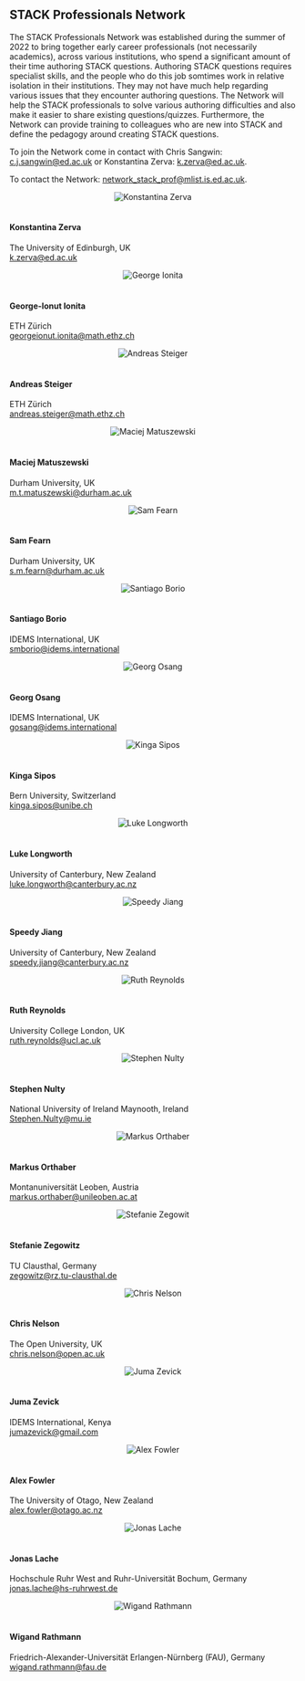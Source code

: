 ## STACK Professionals Network

<p>The STACK Professionals Network was established during the summer of 2022 to bring together early career professionals (not necessarily academics), across various institutions, who spend a significant amount of their time authoring STACK questions. Authoring STACK questions requires specialist skills, and the people who do this job somtimes work in relative isolation in their institutions. They may not have much help regarding various issues that they encounter authoring questions. The Network will help the STACK professionals to solve various authoring difficulties and also make it easier to share existing questions/quizzes. Furthermore, the Network can provide training to colleagues who are new into STACK and define the pedagogy around creating STACK questions.</p>

<p>To join the Network come in contact with Chris Sangwin: <a href="mailto:c.j.sangwin@ed.ac.uk">c.j.sangwin@ed.ac.uk</a> or Konstantina Zerva: <a href="mailto:k.zerva@ed.ac.uk">k.zerva@ed.ac.uk</a>.</p>

<p>To contact the Network: <a href="mailto:network_stack_prof@mlist.is.ed.ac.uk">network_stack_prof@mlist.is.ed.ac.uk</a>.</p>

<div class="container">
	<div class="row">
    		<div class="col-md-4">
    			<center><img class="img-person" src="../../img/people/Konstantina-Zerva.jpg" alt="Konstantina Zerva" /></center><br>
    			<h4>Konstantina Zerva</h4>
    			<p>The University of Edinburgh, UK<br /><a href="mailto:k.zerva@ed.ac.uk">k.zerva@ed.ac.uk</a><br /><em></em></p>
    		</div>
    		<div class="col-md-4">
    			<center><img class="img-person" src="../../img/people/George-Ionita.jpg" alt="George Ionita" /></center><br>
    			<h4>George-Ionut Ionita</h4>
    			<p>ETH Zürich<br /><a href="mailto:georgeionut.ionita@math.ethz.ch">georgeionut.ionita@math.ethz.ch</a><br /><em></em></p>
    		</div>
    		<div class="col-md-4">
    			<center><img class="img-person" src="../../img/people/Andreas-Steiger.jpg" alt="Andreas Steiger" /></center><br>
    			<h4>Andreas Steiger</h4>
    			<p>ETH Zürich<br /><a href="mailto:andreas.steiger@math.ethz.ch">andreas.steiger@math.ethz.ch</a><br /><em></em></p>
    		</div>
  	</div>
	<div class="row">
    		<div class="col-md-4">
    			<center><img class="img-person" src="../../img/people/Maciej-Matuszewski.jpg" alt="Maciej Matuszewski" /></center><br>
    			<h4>Maciej Matuszewski</h4>
    			<p>Durham University, UK<br /><a href="mailto:m.t.matuszewski@durham.ac.uk">m.t.matuszewski@durham.ac.uk</a><br /><em></em></p>
    		</div>
		<div class="col-md-4">
    			<center><img class="img-person" src="../../img/people/Sam-Fearn.jpg" alt="Sam Fearn" /></center><br>
    			<h4>Sam Fearn</h4>
    			<p>Durham University, UK<br /><a href="mailto:s.m.fearn@durham.ac.uk">s.m.fearn@durham.ac.uk</a><br /><em></em></p>
    		</div>
		<div class="col-md-4">
    			<center><img class="img-person" src="../../img/people/Santiago-Borio.jpg" alt="Santiago Borio" /></center><br>
    			<h4>Santiago Borio</h4>
    			<p>IDEMS International, UK<br /><a href="mailto:smborio@idems.international">smborio@idems.international</a><br /><em></em></p>
    		</div>
    	</div>
	<div class="row">
		<div class="col-md-4">
    			<center><img class="img-person" src="../../img/people/Georg-Osang.jpg" alt="Georg Osang" /></center><br>
    			<h4>Georg Osang</h4>
    			<p>IDEMS International, UK<br /><a href="mailto:gosang@idems.international">gosang@idems.international</a><br /><em></em></p>
		</div>
		<div class="col-md-4">
    			<center><img class="img-person" src="../../img/people/Kinga-Sipos.jpeg" alt="Kinga Sipos" /></center><br>
    			<h4>Kinga Sipos</h4>
    			<p>Bern University, Switzerland <br /><a href="kinga.sipos@unibe.ch">kinga.sipos@unibe.ch</a><br /><em></em></p>
    		</div>
		<div class="col-md-4">
    			<center><img class="img-person" src="../../img/people/Luke-Longworth.jpg" alt="Luke Longworth" /></center><br>
    			<h4>Luke Longworth</h4>
    			<p>University of Canterbury, New Zealand<br /><a href="mailto:luke.longworth@canterbury.ac.nz">luke.longworth@canterbury.ac.nz</a><br /><em></em></p>
    		</div>
	</div>
	<div class="row">
		<div class="col-md-4">
    			<center><img class="img-person" src="../../img/people/Speedy-Jiang.jpg" alt="Speedy Jiang" /></center><br>
    			<h4>Speedy Jiang</h4>
    			<p>University of Canterbury, New Zealand<br /><a href="mailto:speedy.jiang@canterbury.ac.nz">speedy.jiang@canterbury.ac.nz</a><br /><em></em></p>
    		</div>
		<div class="col-md-4">
    			<center><img class="img-person" src="../../img/people/Ruth-Reynolds.jpg" alt="Ruth Reynolds" /></center><br>
    			<h4>Ruth Reynolds</h4>
    			<p>University College London, UK<br /><a href="mailto:ruth.reynolds@ucl.ac.uk">ruth.reynolds@ucl.ac.uk</a><br /><em></em></p>
    		</div>
		<div class="col-md-4">
    			<center><img class="img-person" src="../../img/people/Stephen-Nulty.jpg" alt="Stephen Nulty" /></center><br>
    			<h4>Stephen Nulty</h4>
    			<p>National University of Ireland Maynooth, Ireland<br /><a href="mailto:Stephen.Nulty@mu.ie">Stephen.Nulty@mu.ie</a><br /><em></em></p>
    		</div>
	</div>
	<div class="row">
		<div class="col-md-4">
    			<center><img class="img-person" src="../../img/people/Markus-Orthaber.jpg" alt="Markus Orthaber" /></center><br>
    			<h4>Markus Orthaber</h4>
    			<p>Montanuniversität Leoben, Austria<br /><a href="mailto:markus.orthaber@unileoben.ac.at">markus.orthaber@unileoben.ac.at</a><br /><em></em></p>
    		</div>
		<div class="col-md-4">
    			<center><img class="img-person" src="../../img/people/Stefanie-Zegowit.jpg" alt="Stefanie Zegowit" /></center><br>
    			<h4>Stefanie Zegowitz</h4>
    			<p>TU Clausthal, Germany<br /><a href="zegowitz@rz.tu-clausthal.de">zegowitz@rz.tu-clausthal.de</a><br /><em></em></p>
    		</div>
		<div class="col-md-4">
    			<center><img class="img-person" src="../../img/people/ChrisNelson.jpg" alt="Chris Nelson" /></center><br>
    			<h4>Chris Nelson</h4>
    			<p>The Open University, UK<br /><a href="chris.nelson@open.ac.uk">chris.nelson@open.ac.uk</a><br /><em></em></p>
		</div>
	</div>
	<div class="row">
		<div class="col-md-4">
    			<center><img class="img-person" src="../../img/people/Juma-Zevick.jpg" alt="Juma Zevick" /></center><br>
    			<h4>Juma Zevick</h4>
    			<p>IDEMS International, Kenya<br /><a href="mailto:jumazevick@gmail.com">jumazevick@gmail.com</a><br /><em></em></p>
    		</div>
		<div class="col-md-4">
    			<center><img class="img-person" src="../../img/people/Alex-Fowler.jpg" alt="Alex Fowler" /></center><br>
    			<h4>Alex Fowler</h4>
    			<p>The University of Otago, New Zealand<br /><a href="mailto:alex.fowler@otago.ac.nz">alex.fowler@otago.ac.nz</a><br /><em></em></p>
    		</div>
		<div class="col-md-4">
    			<center><img class="img-person" src="../../img/people/Jonas-Lache.jpg" alt="Jonas Lache" /></center><br>
    			<h4>Jonas Lache</h4>
    			<p>Hochschule Ruhr West and Ruhr-Universität Bochum, Germany<br /><a href="mailto:jonas.lache@hs-ruhrwest.de">jonas.lache@hs-ruhrwest.de</a><br /><em></em></p>
    		</div>
	</div>
	<div class="row">
		<div class="col-md-4">
    			<center><img class="img-person" src="../../img/people/Wigand-Rathmann.png" alt="Wigand Rathmann" /></center><br>
    			<h4>Wigand Rathmann</h4>
    			<p> Friedrich-Alexander-Universität Erlangen-Nürnberg (FAU), Germany<br /><a href="mailto:wigand.rathmann@fau.de">wigand.rathmann@fau.de</a><br /><em></em></p>
    		</div>
</div>